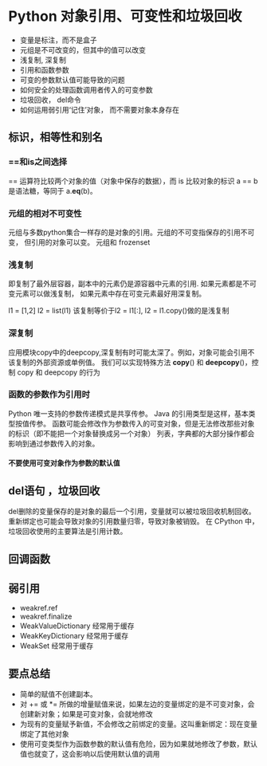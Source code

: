 # Python 对象引用、可变性和垃圾回收
- 变量是标注，而不是盒子
- 元组是不可改变的，但其中的值可以改变
- 浅复制, 深复制
- 引用和函数参数
- 可变的参数默认值可能导致的问题
- 如何安全的处理函数调用者传入的可变参数
- 垃圾回收， del命令
- 如何运用弱引用‘记住’对象， 而不需要对象本身存在

## 标识，相等性和别名
### ==和is之间选择
  == 运算符比较两个对象的值（对象中保存的数据），而 is 比较对象的标识
a == b 是语法糖，等同于 a.__eq__(b)。

### 元组的相对不可变性
  元组与多数python集合一样存的是对象的引用。元组的不可变指保存的引用不可变， 但引用的对象可以变。
  元组和 frozenset

### 浅复制
即复制了最外层容器，副本中的元素仍是源容器中元素的引用. 如果元素都是不可变元素可以做浅复制，
如果元素中存在可变元素最好用深复制。

l1 = [1,2]
l2 = list(l1) 
该复制等价于l2 = l1[:], l2 = l1.copy()做的是浅复制

### 深复制
应用模块copy中的deepcopy,深复制有时可能太深了。例如，对象可能会引用不该复制的外部资源或单例值。
我们可以实现特殊方法 __copy__() 和 __deepcopy__()，控制 copy 和 deepcopy 的行为

### 函数的参数作为引用时
Python 唯一支持的参数传递模式是共享传参。 Java 的引用类型是这样，基本类型按值传参。
函数可能会修改作为参数传入的可变对象，但是无法修改那些对象的标识（即不能把一个对象替换成另一个对象）
列表，字典都的大部分操作都会影响到通过参数传入的对象。

#### 不要使用可变对象作为参数的默认值

## del语句 ，垃圾回收
del删除的变量保存的是对象的最后一个引用，变量就可以被垃圾回收机制回收。
重新绑定也可能会导致对象的引用数量归零，导致对象被销毁。
在 CPython 中，垃圾回收使用的主要算法是引用计数。

## 回调函数

## 弱引用
- weakref.ref
- weakref.finalize
- WeakValueDictionary 经常用于缓存
- WeakKeyDictionary 经常用于缓存
- WeakSet 经常用于缓存

## 要点总结
- 简单的赋值不创建副本。
- 对 += 或 *= 所做的增量赋值来说，如果左边的变量绑定的是不可变对象，会创建新对象；如果是可变对象，会就地修改
- 为现有的变量赋予新值，不会修改之前绑定的变量。这叫重新绑定：现在变量绑定了其他对象
- 使用可变类型作为函数参数的默认值有危险，因为如果就地修改了参数，默认值也就变了，这会影响以后使用默认值的调用





